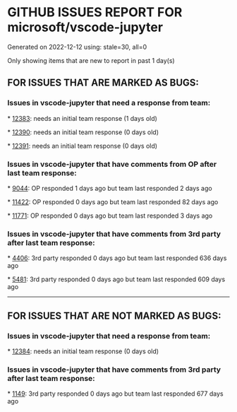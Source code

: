 
# GITHUB ISSUES REPORT FOR microsoft/vscode-jupyter


Generated on 2022-12-12 using: stale=30, all=0


Only showing items that are new to report in past 1 day(s)


## FOR ISSUES THAT ARE MARKED AS BUGS:


### Issues in vscode-jupyter that need a response from team:


\* [12383](https://github.com/microsoft/vscode-jupyter/issues/12383 "[BUG] Unknown warning"): needs an initial team response (1 days old)

\* [12390](https://github.com/microsoft/vscode-jupyter/issues/12390 "Go back (ALT + LEFT) is not working in Jupyter notebook"): needs an initial team response (0 days old)

\* [12391](https://github.com/microsoft/vscode-jupyter/issues/12391 "Cannot run apache beam interactive notebooks -- extension is maybe providing the wrong arguments to ipykernel_launcher.py"): needs an initial team response (0 days old)

### Issues in vscode-jupyter that have comments from OP after last team response:


\* [9044](https://github.com/microsoft/vscode-jupyter/issues/9044 "Can't see variables in Variable Explorer (React stack overflow #185)"): OP responded 1 days ago but team last responded 2 days ago

\* [11422](https://github.com/microsoft/vscode-jupyter/issues/11422 "Check setting scopes"): OP responded 0 days ago but team last responded 82 days ago

\* [11771](https://github.com/microsoft/vscode-jupyter/issues/11771 "VS Code 1.72 crashes when trying to connect to jupyter server"): OP responded 0 days ago but team last responded 3 days ago

### Issues in vscode-jupyter that have comments from 3rd party after last team response:


\* [4406](https://github.com/microsoft/vscode-jupyter/issues/4406 "Scroll settings are not honored in Native Notebook"): 3rd party responded 0 days ago but team last responded 636 days ago

\* [5481](https://github.com/microsoft/vscode-jupyter/issues/5481 "Native Notebooks - Green Check + Timer after kernel restart should be removed"): 3rd party responded 0 days ago but team last responded 609 days ago

---

## FOR ISSUES THAT ARE NOT MARKED AS BUGS:


### Issues in vscode-jupyter that need a response from team:


\* [12384](https://github.com/microsoft/vscode-jupyter/issues/12384 "Include #%% in executed code within Interactive window (or a setting to toggle the behavior)"): needs an initial team response (0 days old)

### Issues in vscode-jupyter that have comments from 3rd party after last team response:


\* [1149](https://github.com/microsoft/vscode-jupyter/issues/1149 "Dataviewer needs export and copy"): 3rd party responded 0 days ago but team last responded 677 days ago
